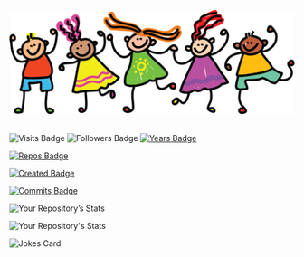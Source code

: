 
[![Braydon's GitHub Banner](./assets/GitHubHeader.png)](https://deepalii05.dev)
<br><br>


![Visits Badge](https://badges.pufler.dev/visits/deepalii05/deepalii05)
![Followers Badge](https://img.shields.io/github/followers/deepalii05)
[![Years Badge](https://badges.pufler.dev/years/deepalii05)](https://badges.deepalii05.dev)

[![Repos Badge](https://badges.pufler.dev/repos/deepalii05)](https://badges.deepalii05.dev)
<br>

[![Created Badge](https://badges.pufler.dev/created/puf17640/git-badges)](https://badges.deepalii05.dev)
<br>

[![Commits Badge](https://badges.pufler.dev/commits/monthly/deepalii05)](https://badges.pufler.dev)
<br>

![Your Repository’s Stats](https://github-readme-stats.vercel.app/api?username=deepalii05&show_icons=true)
<br>

![Your Repository's Stats](https://github-readme-stats.vercel.app/api/top-langs/?username=deepalii05&theme=blue-green)
<br>

   ![Jokes Card](https://readme-jokes.vercel.app/api)
<br>
